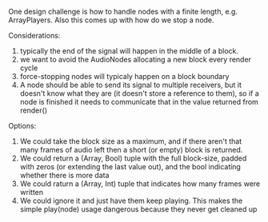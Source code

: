 One design challenge is how to handle nodes with a finite length, e.g.
ArrayPlayers. Also this comes up with how do we stop a node.

Considerations:
1. typically the end of the signal will happen in the middle of a block.
2. we want to avoid the AudioNodes allocating a new block every render cycle
3. force-stopping nodes will typicaly happen on a block boundary
4. A node should be able to send its signal to multiple receivers, but it doesn't
   know what they are (it doesn't store a reference to them), so if a node is finished
   it needs to communicate that in the value returned from render()

Options:

1. We could take the block size as a maximum, and if there aren't that many
   frames of audio left then a short (or empty) block is returned.
2. We could return a (Array, Bool) tuple with the full block-size, padded with
   zeros (or extending the last value out), and the bool indicating whether
   there is more data
3. We could raturn a (Array, Int) tuple that indicates how many frames were
   written
4. We could ignore it and just have them keep playing. This makes the simple
   play(node) usage dangerous because they never get cleaned up
